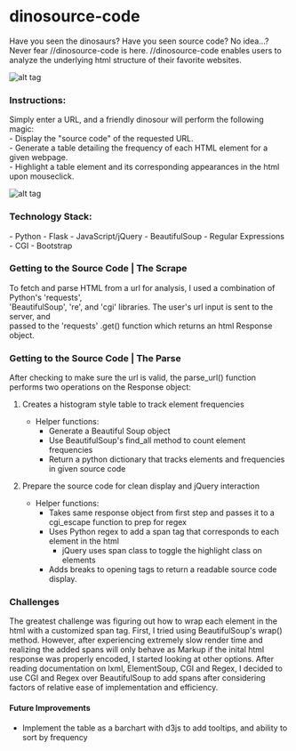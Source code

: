 # dinosource-code

Have you seen the dinosaurs? Have you seen source code? No idea...? Never fear //dinosource-code is here.
//dinosource-code enables users to analyze the underlying html structure of their favorite websites. 
 

![alt tag](https://raw.github.com/carly/dinosource-code/master/static/img/dino2.jpg)

<h3>Instructions:</h3>
Simply enter a URL, and a friendly dinosour will perform the following magic: <br>
- Display the "source code" of the requested URL. <br>
- Generate a table detailing the frequency of each HTML element for a given webpage.<br>
- Highlight a table element and its corresponding appearances in the html upon mouseclick.</p>

![alt tag](https://raw.github.com/carly/dinosource-code/master/static/img/highlightdino.jpg)

<h3>Technology Stack:</h3>
- Python
- Flask
- JavaScript/jQuery
- BeautifulSoup
- Regular Expressions
- CGI
- Bootstrap


<h3>Getting to the Source Code | The Scrape </h3>
To fetch and parse HTML from a url for analysis, I used a combination of Python's 'requests', <br>
'BeautifulSoup', 're', and 'cgi' libraries. The user's url input is sent to the server, and <br>
passed to the 'requests' .get() function which returns an html Response object.

<h3>Getting to the Source Code | The Parse </h3>

After checking to make sure the url is valid, the parse_url() function performs two operations on the Response object:
1. Creates a histogram style table to track element frequencies
	- Helper functions: 
		- Generate a Beautiful Soup object
		- Use BeautifulSoup's find_all method to count element frequencies
		- Return a python dictionary that tracks elements and frequencies in given source code 

2. Prepare the source code for clean display and jQuery interaction
	- Helper functions: 
		- Takes same response object from first step and passes it to a cgi_escape function to prep for regex
		- Uses Python regex to add a span tag that corresponds to each element in the html
			- jQuery uses span class to toggle the highlight class on elements 
		- Adds breaks to opening tags to return a readable source code display.
		
		
<h3>Challenges</h3>
The greatest challenge was figuring out how to wrap each element in the html with a customized span tag. 
First, I tried using BeautifulSoup's wrap() method. However, after experiencing extremely slow render time and 
realizing the added spans will only behave as Markup if the inital html response was properly encoded, I started 
looking at other options. After reading documentation on lxml, ElementSoup, CGI and Regex, I decided to use CGI 
and Regex over BeautifulSoup to add spans after considering factors of relative ease of implementation and efficiency. 

<h4>Future Improvements</h4>

- Implement the table as a barchart with d3js to add tooltips, and ability to sort by frequency
		
